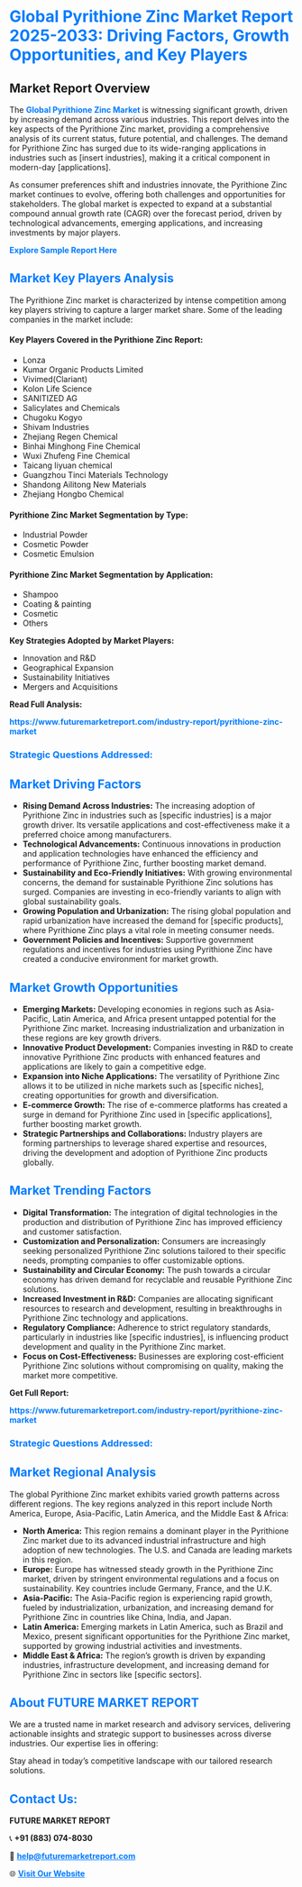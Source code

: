 <h1 style="color: #007BFF;">Global Pyrithione Zinc Market Report 2025-2033: Driving Factors, Growth Opportunities, and Key Players</h1>

<section id="overview">
<h2>Market Report Overview</h2>
<p>The <a href="https://www.futuremarketreport.com/industry-report/pyrithione-zinc-market" style="color: #007BFF; text-decoration: none;"><strong>Global Pyrithione Zinc Market</strong></a> is witnessing significant growth, driven by increasing demand across various industries. This report delves into the key aspects of the Pyrithione Zinc market, providing a comprehensive analysis of its current status, future potential, and challenges. The demand for Pyrithione Zinc has surged due to its wide-ranging applications in industries such as [insert industries], making it a critical component in modern-day [applications].</p>
<p>As consumer preferences shift and industries innovate, the Pyrithione Zinc market continues to evolve, offering both challenges and opportunities for stakeholders. The global market is expected to expand at a substantial compound annual growth rate (CAGR) over the forecast period, driven by technological advancements, emerging applications, and increasing investments by major players.</p>
</section>

<section id="overview">
<p><a href="https://www.futuremarketreport.com/request-sample/reportId=88322" style="color: #007BFF; text-decoration: none;"><strong>Explore Sample Report Here</strong></a></p>
</section>

<section id="key-players">
<h2 style="color: #007BFF;">Market Key Players Analysis</h2>
<p>The Pyrithione Zinc market is characterized by intense competition among key players striving to capture a larger market share. Some of the leading companies in the market include:</p>
<h4>Key Players Covered in the Pyrithione Zinc Report:</h4>
<ul><li>Lonza</li><li>Kumar Organic Products Limited</li><li>Vivimed(Clariant)</li><li>Kolon Life Science</li><li>SANITIZED AG</li><li>Salicylates and Chemicals</li><li>Chugoku Kogyo</li><li>Shivam Industries</li><li>Zhejiang Regen Chemical</li><li>Binhai Minghong Fine Chemical</li><li>Wuxi Zhufeng Fine Chemical</li><li>Taicang liyuan chemical</li><li>Guangzhou Tinci Materials Technology</li><li>Shandong Ailitong New Materials</li><li>Zhejiang Hongbo Chemical</li></ul>
<h4>Pyrithione Zinc Market Segmentation by Type:</h4>
<ul><li>Industrial Powder</li><li>Cosmetic Powder</li><li>Cosmetic Emulsion</li></ul>

<h4>Pyrithione Zinc Market Segmentation by Application:</h4>
<ul><li>Shampoo</li><li>Coating &amp; painting</li><li>Cosmetic</li><li>Others</li></ul>
<p><strong>Key Strategies Adopted by Market Players:</strong></p>
<ul>
<li>Innovation and R&D</li>
<li>Geographical Expansion</li>
<li>Sustainability Initiatives</li>
<li>Mergers and Acquisitions</li>
</ul>
</section>

<section>
<p><strong>Read Full Analysis: </strong></p><a href="https://www.futuremarketreport.com/industry-report/pyrithione-zinc-market" style="color: #007BFF; text-decoration: none;"><strong>https://www.futuremarketreport.com/industry-report/pyrithione-zinc-market</strong></a>
<h3 style="color: #007BFF;">Strategic Questions Addressed:</h3>
</section>

<section id="driving-factors">
<h2 style="color: #007BFF;">Market Driving Factors</h2>
<ul>
<li><strong>Rising Demand Across Industries:</strong> The increasing adoption of Pyrithione Zinc in industries such as [specific industries] is a major growth driver. Its versatile applications and cost-effectiveness make it a preferred choice among manufacturers.</li>
<li><strong>Technological Advancements:</strong> Continuous innovations in production and application technologies have enhanced the efficiency and performance of Pyrithione Zinc, further boosting market demand.</li>
<li><strong>Sustainability and Eco-Friendly Initiatives:</strong> With growing environmental concerns, the demand for sustainable Pyrithione Zinc solutions has surged. Companies are investing in eco-friendly variants to align with global sustainability goals.</li>
<li><strong>Growing Population and Urbanization:</strong> The rising global population and rapid urbanization have increased the demand for [specific products], where Pyrithione Zinc plays a vital role in meeting consumer needs.</li>
<li><strong>Government Policies and Incentives:</strong> Supportive government regulations and incentives for industries using Pyrithione Zinc have created a conducive environment for market growth.</li>
</ul>
</section>

<section id="growth-opportunities">
<h2 style="color: #007BFF;">Market Growth Opportunities</h2>
<ul>
<li><strong>Emerging Markets:</strong> Developing economies in regions such as Asia-Pacific, Latin America, and Africa present untapped potential for the Pyrithione Zinc market. Increasing industrialization and urbanization in these regions are key growth drivers.</li>
<li><strong>Innovative Product Development:</strong> Companies investing in R&D to create innovative Pyrithione Zinc products with enhanced features and applications are likely to gain a competitive edge.</li>
<li><strong>Expansion into Niche Applications:</strong> The versatility of Pyrithione Zinc allows it to be utilized in niche markets such as [specific niches], creating opportunities for growth and diversification.</li>
<li><strong>E-commerce Growth:</strong> The rise of e-commerce platforms has created a surge in demand for Pyrithione Zinc used in [specific applications], further boosting market growth.</li>
<li><strong>Strategic Partnerships and Collaborations:</strong> Industry players are forming partnerships to leverage shared expertise and resources, driving the development and adoption of Pyrithione Zinc products globally.</li>
</ul>
</section>

<section id="trending-factors">
<h2 style="color: #007BFF;">Market Trending Factors</h2>
<ul>
<li><strong>Digital Transformation:</strong> The integration of digital technologies in the production and distribution of Pyrithione Zinc has improved efficiency and customer satisfaction.</li>
<li><strong>Customization and Personalization:</strong> Consumers are increasingly seeking personalized Pyrithione Zinc solutions tailored to their specific needs, prompting companies to offer customizable options.</li>
<li><strong>Sustainability and Circular Economy:</strong> The push towards a circular economy has driven demand for recyclable and reusable Pyrithione Zinc solutions.</li>
<li><strong>Increased Investment in R&D:</strong> Companies are allocating significant resources to research and development, resulting in breakthroughs in Pyrithione Zinc technology and applications.</li>
<li><strong>Regulatory Compliance:</strong> Adherence to strict regulatory standards, particularly in industries like [specific industries], is influencing product development and quality in the Pyrithione Zinc market.</li>
<li><strong>Focus on Cost-Effectiveness:</strong> Businesses are exploring cost-efficient Pyrithione Zinc solutions without compromising on quality, making the market more competitive.</li>
</ul>
</section>

<section>
<p><strong>Get Full Report: </strong></p><a href="https://www.futuremarketreport.com/industry-report/pyrithione-zinc-market" style="color: #007BFF; text-decoration: none;"><strong>https://www.futuremarketreport.com/industry-report/pyrithione-zinc-market</strong></a>
<h3 style="color: #007BFF;">Strategic Questions Addressed:</h3>
</section>


<section id="regional-analysis">
<h2 style="color: #007BFF;">Market Regional Analysis</h2>
<p>The global Pyrithione Zinc market exhibits varied growth patterns across different regions. The key regions analyzed in this report include North America, Europe, Asia-Pacific, Latin America, and the Middle East & Africa:</p>
<ul>
<li><strong>North America:</strong> This region remains a dominant player in the Pyrithione Zinc market due to its advanced industrial infrastructure and high adoption of new technologies. The U.S. and Canada are leading markets in this region.</li>
<li><strong>Europe:</strong> Europe has witnessed steady growth in the Pyrithione Zinc market, driven by stringent environmental regulations and a focus on sustainability. Key countries include Germany, France, and the U.K.</li>
<li><strong>Asia-Pacific:</strong> The Asia-Pacific region is experiencing rapid growth, fueled by industrialization, urbanization, and increasing demand for Pyrithione Zinc in countries like China, India, and Japan.</li>
<li><strong>Latin America:</strong> Emerging markets in Latin America, such as Brazil and Mexico, present significant opportunities for the Pyrithione Zinc market, supported by growing industrial activities and investments.</li>
<li><strong>Middle East & Africa:</strong> The region’s growth is driven by expanding industries, infrastructure development, and increasing demand for Pyrithione Zinc in sectors like [specific sectors].</li>
</ul>
</section>

<footer>
<h2 style="color: #007BFF;">About FUTURE MARKET REPORT</h2>
<p>We are a trusted name in market research and advisory services, delivering actionable insights and strategic support to businesses across diverse industries. Our expertise lies in offering:</p>

<p>Stay ahead in today’s competitive landscape with our tailored research solutions.</p>

<h2 style="color: #007BFF;">Contact Us:</h2>
<p><strong>FUTURE MARKET REPORT</strong></p>
<p>📞 <strong>+91 (883) 074-8030</strong></p>
<p>📧 <strong><a href="mailto:help@futuremarketreport.com" style="color: #007BFF;">help@futuremarketreport.com</a></strong></p>
<p>🌐 <strong><a href="https://www.futuremarketreport.com/" style="color: #007BFF;">Visit Our Website</a></strong></p>
</footer>